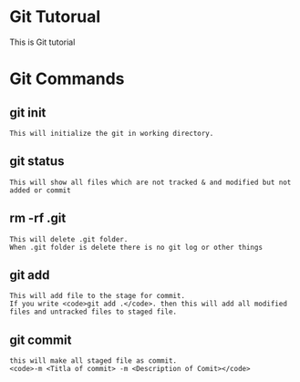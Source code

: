# Git Tutorual
This is Git tutorial
<!-- # will work for heading & ## work for subHeading -->
# Git Commands

## git init
    This will initialize the git in working directory.

## git status
    This will show all files which are not tracked & and modified but not added or commit

## rm -rf .git
    This will delete .git folder.
    When .git folder is delete there is no git log or other things

## git add <filename>
    This will add file to the stage for commit.
    If you write <code>git add .</code>. then this will add all modified files and untracked files to staged file.

## git commit
    this will make all staged file as commit.
    <code>-m <Titla of commit> -m <Description of Comit></code>

